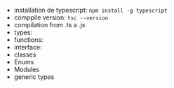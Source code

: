 - installation de typescript: `npm install -g typescript`
- comppile version: `tsc --version`
- compilation from .ts a .js
- types: 
- functions: 
- interface: 
- classes
- Enums
- Modules
- generic types